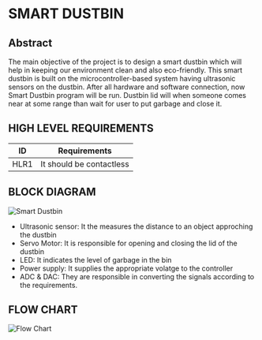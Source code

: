 # SMART DUSTBIN
## Abstract
The main objective of the project is to design a smart dustbin which will help in keeping our environment clean and also eco-friendly. This smart dustbin is built on the microcontroller-based system having ultrasonic sensors on the dustbin. After all hardware and software connection, now Smart Dustbin program will be run. Dustbin lid will when someone comes near at some range than wait for user to put garbage and close it.

## HIGH LEVEL REQUIREMENTS
|ID  | Requirements|
|----|-------------|
|HLR1| It should be contactless|
## BLOCK DIAGRAM
![Smart Dustbin](https://user-images.githubusercontent.com/66207959/155713431-bf685d25-f018-40e1-b3cf-1b62a459fba4.png)

* Ultrasonic sensor: It the measures the distance to an object approching the dustbin
* Servo Motor: It is responsible for opening and closing the lid of the dustbin
* LED: It indicates the level of garbage in the bin
* Power supply: It supplies the appropriate volatge to the controller 
* ADC & DAC: They are responsible in converting the signals according to the requirements.



## FLOW CHART
![Flow Chart](https://user-images.githubusercontent.com/66207959/155716350-16ec4cf9-c55f-47cb-afe1-7c0bf0061a26.png)
